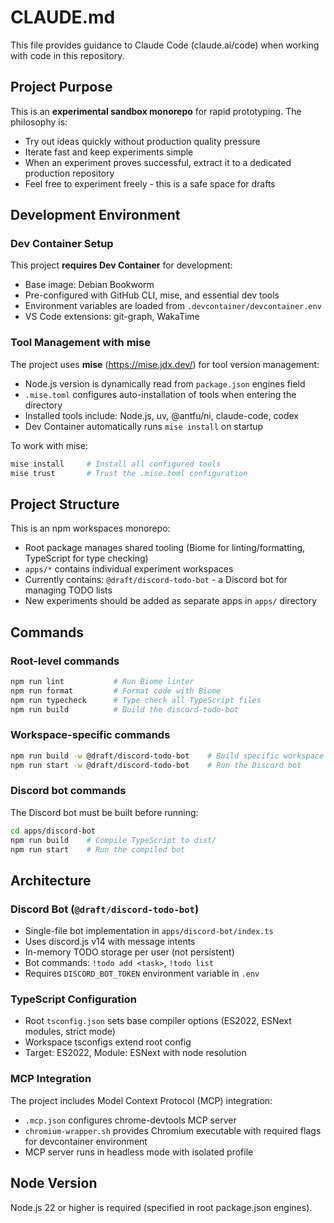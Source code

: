 # CLAUDE.md

This file provides guidance to Claude Code (claude.ai/code) when working with code in this repository.

## Project Purpose

This is an **experimental sandbox monorepo** for rapid prototyping. The philosophy is:
- Try out ideas quickly without production quality pressure
- Iterate fast and keep experiments simple
- When an experiment proves successful, extract it to a dedicated production repository
- Feel free to experiment freely - this is a safe space for drafts

## Development Environment

### Dev Container Setup
This project **requires Dev Container** for development:
- Base image: Debian Bookworm
- Pre-configured with GitHub CLI, mise, and essential dev tools
- Environment variables are loaded from `.devcontainer/devcontainer.env`
- VS Code extensions: git-graph, WakaTime

### Tool Management with mise
The project uses **mise** (https://mise.jdx.dev/) for tool version management:
- Node.js version is dynamically read from `package.json` engines field
- `.mise.toml` configures auto-installation of tools when entering the directory
- Installed tools include: Node.js, uv, @antfu/ni, claude-code, codex
- Dev Container automatically runs `mise install` on startup

To work with mise:
```bash
mise install     # Install all configured tools
mise trust       # Trust the .mise.toml configuration
```

## Project Structure

This is an npm workspaces monorepo:
- Root package manages shared tooling (Biome for linting/formatting, TypeScript for type checking)
- `apps/*` contains individual experiment workspaces
- Currently contains: `@draft/discord-todo-bot` - a Discord bot for managing TODO lists
- New experiments should be added as separate apps in `apps/` directory

## Commands

### Root-level commands
```bash
npm run lint           # Run Biome linter
npm run format         # Format code with Biome
npm run typecheck      # Type check all TypeScript files
npm run build          # Build the discord-todo-bot
```

### Workspace-specific commands
```bash
npm run build -w @draft/discord-todo-bot    # Build specific workspace
npm run start -w @draft/discord-todo-bot    # Run the Discord bot
```

### Discord bot commands
The Discord bot must be built before running:
```bash
cd apps/discord-bot
npm run build    # Compile TypeScript to dist/
npm run start    # Run the compiled bot
```

## Architecture

### Discord Bot (`@draft/discord-todo-bot`)
- Single-file bot implementation in `apps/discord-bot/index.ts`
- Uses discord.js v14 with message intents
- In-memory TODO storage per user (not persistent)
- Bot commands: `!todo add <task>`, `!todo list`
- Requires `DISCORD_BOT_TOKEN` environment variable in `.env`

### TypeScript Configuration
- Root `tsconfig.json` sets base compiler options (ES2022, ESNext modules, strict mode)
- Workspace tsconfigs extend root config
- Target: ES2022, Module: ESNext with node resolution

### MCP Integration
The project includes Model Context Protocol (MCP) integration:
- `.mcp.json` configures chrome-devtools MCP server
- `chromium-wrapper.sh` provides Chromium executable with required flags for devcontainer environment
- MCP server runs in headless mode with isolated profile

## Node Version

Node.js 22 or higher is required (specified in root package.json engines).
